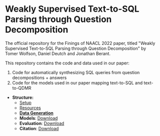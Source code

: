 # Weakly Supervised Text-to-SQL Parsing through Question Decomposition
The official repository for the Finings of NAACL 2022 paper, titled "Weakly Supervised Text-to-SQL Parsing through Question Decomposition" by Tomer Wolfson, Daniel Deutch and Jonathan Berant.

This repository contains the code and data used in our paper:

1. Code for automatically synthesizing SQL queries from question decompositions + answers
2. Code for the models used in our paper mapping text-to-SQL and text-to-QDMR 

* **Structure:**
	* [Setup](https://)
	* [Resources](https://)
	* [**Data Generation**](https://)
	* **Models**: [Download](https://)
	* **Evaluation**: [Download](https://)
	* **Citation**: [Download](https://)
